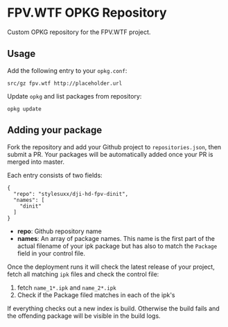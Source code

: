 # FPV.WTF OPKG Repository
Custom OPKG repository for the FPV.WTF project.

## Usage
Add the following entry to your `opkg.conf`:

```
src/gz fpv.wtf http://placeholder.url
```

Update `opkg` and list packages from repository:

```
opkg update

```

## Adding your package
Fork the repository and add your Github project to `repositories.json`, then submit a PR. Your packages will be automatically added once your PR is merged into master.

Each entry consists of two fields:

```
{
  "repo": "stylesuxx/dji-hd-fpv-dinit",
  "names": [
    "dinit"
  ]
}
```

* **repo**: Github repository name
* **names**: An array of package names. This name is the first part of the actual filename of your ipk package but has also to match the `Package` field in your control file.

Once the deployment runs it will check the latest release of your project, fetch all matching `ipk` files and check the control file:

1. fetch `name_1*.ipk` and `name_2*.ipk`
2. Check if the Package filed matches in each of the ipk's

If everything checks out a new index is build.
Otherwise the build fails and the offending package will be visible in the build logs.
